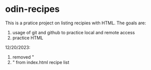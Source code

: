 # odin-recipes

This is a pratice project on listing recipies with HTML. The goals are:

1. usage of git and github to practice local and remote access
2. practice HTML

12/20/2023:

1. removed "<li>" from index.html recipe list